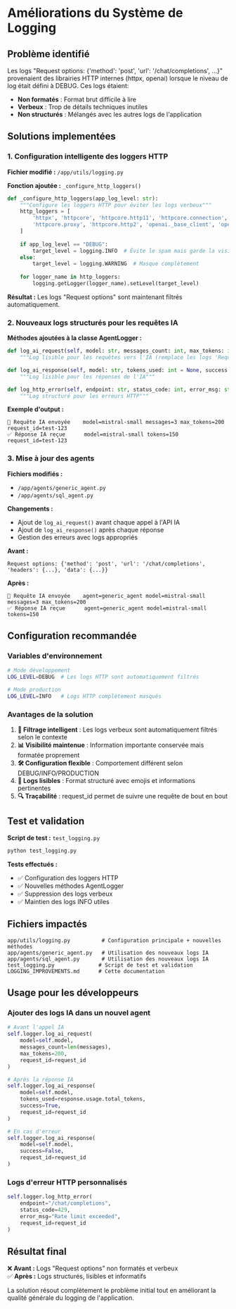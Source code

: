 # Améliorations du Système de Logging

## Problème identifié

Les logs "Request options: {'method': 'post', 'url': '/chat/completions', ...}" provenaient des librairies HTTP internes (httpx, openai) lorsque le niveau de log était défini à DEBUG. Ces logs étaient:

- **Non formatés** : Format brut difficile à lire
- **Verbeux** : Trop de détails techniques inutiles
- **Non structurés** : Mélangés avec les autres logs de l'application

## Solutions implementées

### 1. Configuration intelligente des loggers HTTP

**Fichier modifié :** `/app/utils/logging.py`

**Fonction ajoutée :** `_configure_http_loggers()`

```python
def _configure_http_loggers(app_log_level: str):
    """Configure les loggers HTTP pour éviter les logs verbeux"""
    http_loggers = [
        'httpx', 'httpcore', 'httpcore.http11', 'httpcore.connection', 
        'httpcore.proxy', 'httpcore.http2', 'openai._base_client', 'openai._client'
    ]
    
    if app_log_level == "DEBUG":
        target_level = logging.INFO  # Évite le spam mais garde la visibilité
    else:
        target_level = logging.WARNING  # Masque complètement
    
    for logger_name in http_loggers:
        logging.getLogger(logger_name).setLevel(target_level)
```

**Résultat :** Les logs "Request options" sont maintenant filtrés automatiquement.

### 2. Nouveaux logs structurés pour les requêtes IA

**Méthodes ajoutées à la classe AgentLogger :**

```python
def log_ai_request(self, model: str, messages_count: int, max_tokens: int = None, request_id: str = None):
    """Log lisible pour les requêtes vers l'IA (remplace les logs 'Request options')"""

def log_ai_response(self, model: str, tokens_used: int = None, success: bool = True, request_id: str = None):
    """Log lisible pour les réponses de l'IA"""

def log_http_error(self, endpoint: str, status_code: int, error_msg: str = None, request_id: str = None):
    """Log structuré pour les erreurs HTTP"""
```

**Exemple d'output :**
```
🤖 Requête IA envoyée    model=mistral-small messages=3 max_tokens=200 request_id=test-123
✅ Réponse IA reçue      model=mistral-small tokens=150 request_id=test-123
```

### 3. Mise à jour des agents

**Fichiers modifiés :**
- `/app/agents/generic_agent.py`
- `/app/agents/sql_agent.py`

**Changements :**
- Ajout de `log_ai_request()` avant chaque appel à l'API IA
- Ajout de `log_ai_response()` après chaque réponse
- Gestion des erreurs avec logs appropriés

**Avant :**
```
Request options: {'method': 'post', 'url': '/chat/completions', 'headers': {...}, 'data': {...}}
```

**Après :**
```
🤖 Requête IA envoyée    agent=generic_agent model=mistral-small messages=3 max_tokens=200
✅ Réponse IA reçue      agent=generic_agent model=mistral-small tokens=150
```

## Configuration recommandée

### Variables d'environnement

```bash
# Mode développement
LOG_LEVEL=DEBUG  # Les logs HTTP sont automatiquement filtrés

# Mode production  
LOG_LEVEL=INFO   # Logs HTTP complètement masqués
```

### Avantages de la solution

1. **🎯 Filtrage intelligent** : Les logs verbeux sont automatiquement filtrés selon le contexte
2. **📊 Visibilité maintenue** : Information importante conservée mais formatée proprement
3. **🛠️ Configuration flexible** : Comportement différent selon DEBUG/INFO/PRODUCTION
4. **🎨 Logs lisibles** : Format structuré avec emojis et informations pertinentes
5. **🔍 Traçabilité** : request_id permet de suivre une requête de bout en bout

## Test et validation

**Script de test :** `test_logging.py`

```bash
python test_logging.py
```

**Tests effectués :**
- ✅ Configuration des loggers HTTP
- ✅ Nouvelles méthodes AgentLogger  
- ✅ Suppression des logs verbeux
- ✅ Maintien des logs INFO utiles

## Fichiers impactés

```
app/utils/logging.py          # Configuration principale + nouvelles méthodes
app/agents/generic_agent.py   # Utilisation des nouveaux logs IA
app/agents/sql_agent.py       # Utilisation des nouveaux logs IA
test_logging.py              # Script de test et validation
LOGGING_IMPROVEMENTS.md      # Cette documentation
```

## Usage pour les développeurs

### Ajouter des logs IA dans un nouvel agent

```python
# Avant l'appel IA
self.logger.log_ai_request(
    model=self.model,
    messages_count=len(messages),
    max_tokens=200,
    request_id=request_id
)

# Après la réponse IA
self.logger.log_ai_response(
    model=self.model,
    tokens_used=response.usage.total_tokens,
    success=True,
    request_id=request_id
)

# En cas d'erreur
self.logger.log_ai_response(
    model=self.model,
    success=False,
    request_id=request_id
)
```

### Logs d'erreur HTTP personnalisés

```python
self.logger.log_http_error(
    endpoint="/chat/completions",
    status_code=429,
    error_msg="Rate limit exceeded",
    request_id=request_id
)
```

## Résultat final

❌ **Avant :** Logs "Request options" non formatés et verbeux  
✅ **Après :** Logs structurés, lisibles et informatifs

La solution résout complètement le problème initial tout en améliorant la qualité générale du logging de l'application.